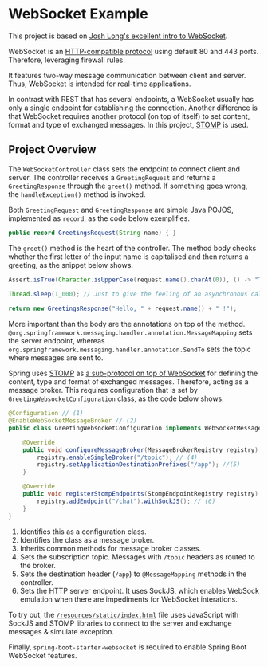 # WebSocket Example
This project is based on [Josh Long's excellent intro to WebSocket](https://www.youtube.com/watch?v=m0K3ElazGE0).

WebSocket is an [HTTP-compatible protocol](https://docs.spring.io/spring-framework/docs/current/reference/html/web.html#websocket) using default 80 and 443 ports. Therefore, leveraging firewall rules. 

It features two-way message communication between client and server. Thus, WebSocket is intended for real-time applications.

In contrast with REST that has several endpoints, a WebSocket usually has only a single endpoint for establishing the connection. Another difference is that WebSocket requires another protocol (on top of itself) to set content, format and type of exchanged messages. In this project, [STOMP](https://stomp.github.io/stomp-specification-1.2.html#Abstract) is used.

## Project Overview
The `WebSocketController` class sets the endpoint to connect client and server. The controller receives a `GreetingRequest` and returns a `GreetingResponse` through the `greet()` method. If something goes wrong, the `handleException()` method is invoked.

Both `GreetingRequest` and `GreetingResponse` are simple Java POJOS, implemented as `record`, as the code below exemplifies.

```java
public record GreetingsRequest(String name) { }
```

The `greet()` method is the heart of the controller. The method body checks whether the first letter of the input name is capitalised and then returns a greeting, as the snippet below shows.

```java
Assert.isTrue(Character.isUpperCase(request.name().charAt(0)), () -> "The name must start with a capital letter"); // Just to show off the handleException() method

Thread.sleep(1_000); // Just to give the feeling of an asynchronous call
		
return new GreetingsResponse("Hello, " + request.name() + " !");	
```

More important than the body are the annotations on top of the method. `@org.springframework.messaging.handler.annotation.MessageMapping` sets the server endpoint, whereas `org.springframework.messaging.handler.annotation.SendTo` sets the topic where messages are sent to. 

Spring uses [STOMP](https://stomp.github.io/stomp-specification-1.2.html#Abstract) as [a sub-protocol on top of WebSocket](https://docs.spring.io/spring-framework/docs/current/reference/html/web.html#websocket-stomp) for defining the content, type and format of exchanged messages. Therefore, acting as a message broker. This requires configuration that is set by `GreetingWebsocketConfiguration` class, as the code below shows.

```java
@Configuration // (1)
@EnableWebSocketMessageBroker // (2)
public class GreetingWebsocketConfiguration implements WebSocketMessageBrokerConfigurer { // (3)

	@Override
	public void configureMessageBroker(MessageBrokerRegistry registry) { 
		registry.enableSimpleBroker("/topic"); // (4)
		registry.setApplicationDestinationPrefixes("/app"); //(5)
	}

	@Override
	public void registerStompEndpoints(StompEndpointRegistry registry) {
		registry.addEndpoint("/chat").withSockJS(); // (6) 
	}
}
```
1. Identifies this as a configuration class.
2. Identifies the class as a message broker.
3. Inherits common methods for message broker classes.
4. Sets the subscription topic. Messages with `/topic` headers as routed to the broker.
5. Sets the destination header (`/app`) to
`@MessageMapping` methods in the controller.
6. Sets the HTTP server endpoint. It uses SockJS, which enables WebSock emulation when there are impediments for WebSocket interations.

To try out, the [`/resources/static/index.html`](./src/main/resources/static/index.html) file uses JavaScript with SockJS and STOMP libraries to connect to the server and exchange messages & simulate exception.

Finally, `spring-boot-starter-websocket` is required to enable Spring Boot WebSocket features.